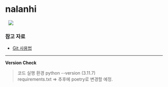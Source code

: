# nalanhi

<a href="https://www.instagram.com/analyst_hyuk/">
    <img 
        src="http://img.shields.io/badge/-Instagram-white?style=flat&logo=Instagram&link=https://www.instagram.com/sesac.nalanhi/"
        style="height : auto; margin-left : 10px; margin-right : 10px;"/>
</a>





### 참고 자료

- [Git 사용법](https://github.com/Jinujara/nalanhi/tree/main/git%20%EC%82%AC%EC%9A%A9%EB%B2%95)



---

**Version Check**

> 코드 실행 환경
> python --version (3.11.7)  
> requirements.txt => 추후에 poetry로 변경할 예정.

